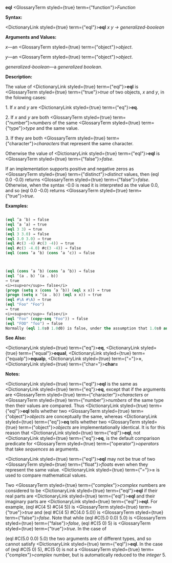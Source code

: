 **eql** <GlossaryTerm styled={true} term={"function"}><i>Function</i></GlossaryTerm> 



**Syntax:** 



<DictionaryLink styled={true} term={"eql"}><b>eql</b></DictionaryLink> *x y → generalized-boolean* 



**Arguments and Values:** 



*x*—an <GlossaryTerm styled={true} term={"object"}><i>object</i></GlossaryTerm>. 



*y*—an <GlossaryTerm styled={true} term={"object"}><i>object</i></GlossaryTerm>. 



*generalized-boolean*—a *generalized boolean*. 



**Description:** 



The value of <DictionaryLink styled={true} term={"eql"}><b>eql</b></DictionaryLink> is <GlossaryTerm styled={true} term={"true"}><i>true</i></GlossaryTerm> of two objects, *x* and *y*, in the folowing cases: 



1\. If *x* and *y* are <DictionaryLink styled={true} term={"eq"}><b>eq</b></DictionaryLink>. 



2\. If *x* and *y* are both <GlossaryTerm styled={true} term={"number"}><i>numbers</i></GlossaryTerm> of the same <GlossaryTerm styled={true} term={"type"}><i>type</i></GlossaryTerm> and the same value. 



3\. If they are both <GlossaryTerm styled={true} term={"character"}><i>characters</i></GlossaryTerm> that represent the same character. 



Otherwise the value of <DictionaryLink styled={true} term={"eql"}><b>eql</b></DictionaryLink> is <GlossaryTerm styled={true} term={"false"}><i>false</i></GlossaryTerm>. 



If an implementation supports positive and negative zeros as <GlossaryTerm styled={true} term={"distinct"}><i>distinct</i></GlossaryTerm> values, then (eql 0.0 -0.0) returns <GlossaryTerm styled={true} term={"false"}><i>false</i></GlossaryTerm>. Otherwise, when the syntax -0.0 is read it is interpreted as the value 0.0, and so (eql 0.0 -0.0) returns <GlossaryTerm styled={true} term={"true"}><i>true</i></GlossaryTerm>. 



**Examples:**
```lisp

(eql ’a ’b) → false 
(eql ’a ’a) → true 
(eql 3 3) → true 
(eql 3 3.0) → false 
(eql 3.0 3.0) → true 
(eql #c(3 -4) #c(3 -4)) → true 
(eql #c(3 -4.0) #c(3 -4)) → false 
(eql (cons ’a ’b) (cons ’a ’c)) → false 



(eql (cons ’a ’b) (cons ’a ’b)) → false 
(eql ’(a . b) ’(a . b)) 
→ true 
<i><sup>or</sup>→ false</i> 
(progn (setq x (cons ’a ’b)) (eql x x)) → true 
(progn (setq x ’(a . b)) (eql x x)) → true 
(eql #\A #\A) → true 
(eql "Foo" "Foo") 
→ true 
<i><sup>or</sup>→ false</i> 
(eql "Foo" (copy-seq "Foo")) → false 
(eql "FOO" "foo") → false 
Normally (eql 1.0s0 1.0d0) is false, under the assumption that 1.0s0 and 1.0d0 are of distinct data types. However, implementations that do not provide four distinct floating-point formats are permitted to “collapse” the four formats into some smaller number of them; in such an implementation (eql 1.0s0 1.0d0) might be true. 

```
**See Also:** 



<DictionaryLink styled={true} term={"eq"}><b>eq</b></DictionaryLink>, <DictionaryLink styled={true} term={"equal"}><b>equal</b></DictionaryLink>, <DictionaryLink styled={true} term={"equalp"}><b>equalp</b></DictionaryLink>, <DictionaryLink styled={true} term={"="}><b>=</b></DictionaryLink>, <DictionaryLink styled={true} term={"char="}><b>char=</b></DictionaryLink> 



**Notes:** 



<DictionaryLink styled={true} term={"eql"}><b>eql</b></DictionaryLink> is the same as <DictionaryLink styled={true} term={"eq"}><b>eq</b></DictionaryLink>, except that if the arguments are <GlossaryTerm styled={true} term={"character"}><i>characters</i></GlossaryTerm> or <GlossaryTerm styled={true} term={"number"}><i>numbers</i></GlossaryTerm> of the same type then their values are compared. Thus <DictionaryLink styled={true} term={"eql"}><b>eql</b></DictionaryLink> tells whether two <GlossaryTerm styled={true} term={"object"}><i>objects</i></GlossaryTerm> are conceptually the same, whereas <DictionaryLink styled={true} term={"eq"}><b>eq</b></DictionaryLink> tells whether two <GlossaryTerm styled={true} term={"object"}><i>objects</i></GlossaryTerm> are implementationally identical. It is for this reason that <DictionaryLink styled={true} term={"eql"}><b>eql</b></DictionaryLink>, not <DictionaryLink styled={true} term={"eq"}><b>eq</b></DictionaryLink>, is the default comparison predicate for <GlossaryTerm styled={true} term={"operator"}><i>operators</i></GlossaryTerm> that take *sequences* as arguments. 



<DictionaryLink styled={true} term={"eql"}><b>eql</b></DictionaryLink> may not be true of two <GlossaryTerm styled={true} term={"float"}><i>floats</i></GlossaryTerm> even when they represent the same value. <DictionaryLink styled={true} term={"="}><b>=</b></DictionaryLink> is used to compare mathematical values. 



Two <GlossaryTerm styled={true} term={"complex"}><i>complex</i></GlossaryTerm> numbers are considered to be <DictionaryLink styled={true} term={"eql"}><b>eql</b></DictionaryLink> if their real parts are <DictionaryLink styled={true} term={"eql"}><b>eql</b></DictionaryLink> and their imaginary parts are <DictionaryLink styled={true} term={"eql"}><b>eql</b></DictionaryLink>. For example, (eql #C(4 5) #C(4 5)) is <GlossaryTerm styled={true} term={"true"}><i>true</i></GlossaryTerm> and (eql #C(4 5) #C(4.0 5.0)) is <GlossaryTerm styled={true} term={"false"}><i>false</i></GlossaryTerm>. Note that while (eql #C(5.0 0.0) 5.0) is <GlossaryTerm styled={true} term={"false"}><i>false</i></GlossaryTerm>, (eql #C(5 0) 5) is <GlossaryTerm styled={true} term={"true"}><i>true</i></GlossaryTerm>. In the case of 



(eql #C(5.0 0.0) 5.0) the two arguments are of different types, and so cannot satisfy <DictionaryLink styled={true} term={"eql"}><b>eql</b></DictionaryLink>. In the case of (eql #C(5 0) 5), #C(5 0) is not a <GlossaryTerm styled={true} term={"complex"}><i>complex</i></GlossaryTerm> number, but is automatically reduced to the *integer* 5. 



